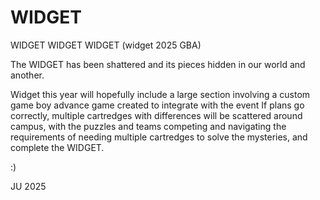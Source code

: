 # WIDGET
WIDGET WIDGET WIDGET (widget 2025 GBA)

The WIDGET has been shattered and its pieces hidden in our world and another.

Widget this year will hopefully include a large section involving a custom game boy advance game created to integrate with the event
If plans go correctly, multiple cartredges with differences will be scattered around campus, with the puzzles and teams competing and navigating the requirements of needing 
multiple cartredges to solve the mysteries, and complete the WIDGET.

:)

JU 2025
